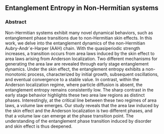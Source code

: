 
## Entanglement Entropy in Non-Hermitian systems

### Abstract 

Non-Hermitian systems exhibit many novel dynamical behaviors, such as entanglement phase
transitions due to non-Hermitian skin effects. In this work, we delve into the entanglement dynamics
of the non-Hermitian Aubry-Andr´e-Harper (AAH) chain. With the quasiperiodic strength increases,
a transition occurs from area laws induced by the skin effect to area laws arising from Anderson
localization. Two different mechanisms for generating the area law are revealed through early stage
entanglement dynamics. Under the skin effect, the entanglement entropy exhibits a non-monotonic
process, characterized by initial growth, subsequent oscillations, and eventual convergence to a stable
value. In contrast, within the Anderson localization regime, where particle diffusion is absent, the
entanglement entropy remains consistently low. The sharp contrast in the early stage behavior
highlights these two area law regions as distinct phases. Interestingly, at the critical line between
these two regimes of area laws, a volume law emerges. Our study reveals that the area law induced
by the skin effect and the Anderson localization is two different phases, and that a volume law
can emerge at the phase transition point. The understanding of the entanglement phase transition
induced by disorder and skin effect is thus deepened.
